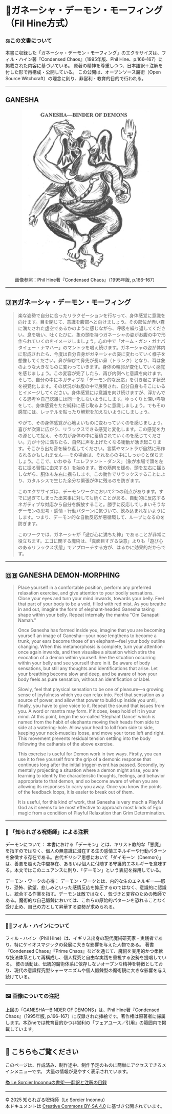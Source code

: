 # 🐘ガネーシャ・デーモン・モーフィング　（Fil Hine方式）

### ⚖️この文書について

本書に収録した「ガネーシャ・デーモン・モーフィング」のエクササイズは、フィル・ハイン著『Condensed Chaos』（1995年版、Phil Hine、p.166–167）に掲載された内容に基づいている。
原著の精神を尊重しつつ、日本語訳＋注解を付した形で再構成・公開している。
この公開は、オープンソース魔術（Open Source Witchcraft）の理念に則り、非営利・教育的目的で行われる。

---

## GANESHA 

<div align="center">
  <img src="hine_ganesha.png" width="400">
</div>

<div align="center">

画像参照：Phil Hine著『Condensed Chaos』（1995年版, p.166–167）

</div>

---

## 🇯🇵ガネーシャ・デーモン・モーフィング

>楽な姿勢で自分に合ったリラクゼーションを行なって、身体感覚に意識を向けます。目を閉じて、意識を腹部へと向けましょう。その部位が赤い霧に満たされた虚空であるかのように感じながら、呼吸を繰り返してください。息を吸い、吐くたびに、象の頭を持つガネーシャの姿がお腹の中で形作られていくのをイメージしましょう。心の中で「オーム・ガン・ガナパタイェー・ナマハー」のマントラを唱え続けます。ガネーシャの姿が体内に形成されたら、今度は自分自身がガネーシャの姿に変わっていく様子を想像してください。鼻が伸びて鼻先が長い鼻（トランク）となり、耳は象のような大きなものに変わっていきます。身体の輪郭が変化していく感覚を感じましょう。この変容が完了したら、再び内側へと意識を向けます。そして、自分の中にネガティブな「デーモン的な反応」を引き起こす状況を視覚化します。その状況がお腹の中で展開され、自分自身もそこにいるとイメージしてください。身体感覚には意識を向け続けますが、浮かんでくる思考や自己認識には同一化しないようにします。ゆっくりと深い呼吸をして、身体感覚をただ純粋に感じ取るように意識しましょう。でもその感覚には、レッテルを貼ったり解釈を加えないようにしましょう。
>
>やがて、その身体感覚が心地よいものに変わっていくのを感じましょう。喜びが次第に広がり、リラックスできる感覚と変化します。この感覚を力の源として捉え、その力が身体の中に蓄積されていくのを感じてください。力が十分に満ちたら、自然に声を上げたくなる衝動が湧き起こります。そこから出た音を繰り返してください。言葉やマントラが自然に形作られるかもしれません──その場合は、それを心の中にしっかりと保ちましょう。ここで、いわゆる「エレファント・ダンス」（象が水場で頭を左右に振る習性に由来する）を始めます。首の筋肉を緩め、頭を左右に揺らしながら、胴体も左右に揺らします。この動作でリラックスすることにより、カタルシスで生じた余分な緊張が体に残るのを防ぎます。
>
>このエクササイズは、デーモンワークにおいて2つの利点があります。すでに過ぎてしまった出来事に対しても続くことがある、自動的に反応するネガティブな対応から自分を解放すること。勝手に反応してしまいそうなデーモンの思考・感情・行動パターンに気づいて、飲み込まれないようにします。つまり、デーモン的な自動反応が悪循環して、ループになるのを防ぎます。
>
>このワークでは、ガネーシャが「遊び心に満ちた神」であることが非常に役立ちます。エゴに関する魔術は、「真面目すぎる決意」よりも「遊び心のあるリラックス状態」でアプローチする方が、はるかに効果的だからです。

---

## 🇬🇧 GANESHA DEMON-MORPHING

>Place yourself in a comfortable position, perform any preferred relaxation exercise, and give attention to your bodily sensations. Close your eyes and turn your mind inwards, towards your belly. Feel that part of your body to be a void, filled with red mist. As you breathe in and out, imagine the form of elephant-headed Ganesha taking shape within your belly. Repeat internally the mantra "Om Ganapati Namah."
>
>Once Ganesha has formed inside you, imagine that you are becoming yourself an image of Ganesha—your nose lengthens to become a trunk, your ears become those of an elephant—feel your body outline changing. When this metamorphosis is complete, turn your attention once again inwards, and then visualise a situation which stirs the evocation of a demon within yourself. See the situation occurring within your belly and see yourself there in it. Be aware of body sensations, but still any thoughts and identifications that arise. Let your breathing become slow and deep, and be aware of how your body feels as pure sensation, without an identification or label.
>
>Slowly, feel that physical sensation to be one of pleasure—a growing sense of joyfulness which you can relax into. Feel that sensation as a source of power, and allow that power to build up inside you until, finally, you have to give voice to it. Repeat the sound that issues from you. A word or mantra may form. If it does, keep hold of it in your mind. At this point, begin the so-called 'Elephant Dance' which is named from the habit of elephants moving their heads from side to side at a watering-hole. Allow your head to loll from side to side, keeping your neck-muscles loose, and move your torso left and right. This movement prevents residual tension settling into the body following the catharsis of the above exercise.
>
>This exercise is useful for Demon work in two ways. Firstly, you can use it to free yourself from the grip of a demonic response that continues long after the initial trigger-event has passed. Secondly, by mentally projecting a situation where a demon might arise, you are learning to identify the characteristic thoughts, feelings, and behavior appropriate to that demon, and so become aware of when you are allowing its responses to carry you away. Once you know the points of the feedback loops, it is easier to break out of them.
>
>It is useful, for this kind of work, that Ganesha is very much a Playful God as it seems to be most effective to approach most kinds of Ego magic from a condition of Playful Relaxation than Grim Determination.

---

### 🐌 「知られざる呪術師」による注釈

デーモンについて：
本書における「デーモン」とは、キリスト教的な「悪魔」を指すのではなく、個人の無意識に潜在する生の感情エネルギーや行動パターンを象徴する存在である。古代ギリシア思想において「ダイモーン（Daemon）」は、善悪を超えた中間存在、あるいは個人に付随する守護的エネルギーを意味する。本文ではこのニュアンスに則り、「デーモン」という表記を採用している。

デーモン・ワークの心得：
デーモン・ワークとは、内的な生のエネルギー──怒り、恐怖、欲望、悲しみといった感情反応を抑圧するのではなく、意識的に認識し、統合する作業を指す。デーモンは敵ではなく、気づきと変容のための教師である。魔術的な自己鍛錬においては、これらの原始的パターンを恐れることなく受け止め、自己の力として昇華する姿勢が求められる。

---

### 🧙‍♂️フィル・ハインについて

フィル・ハイン（Phil Hine）は、イギリス出身の現代魔術研究家・実践者であり、特にケイオスマジックの発展に大きな影響を与えた人物である。
著書『Condensed Chaos』『Prime Chaos』などを通じて、魔術を実用的かつ柔軟な技法体系として再構成し、個人探究と自由な実践を重視する姿勢を提唱している。
彼の活動は、伝統的魔術体系に依存しないオープンな精神を特徴としており、現代の意識探究型シャーマニズムや個人鍛錬型の魔術観に大きな影響を与え続けている。

---

### 🖼️ 画像についての注記

上図の「GANESHA—BINDER OF DEMONS」は、Phil Hine著『Condensed Chaos』（1995年版, p.166–167）に収録された挿絵です。著作権は原著者に帰属します。本Zineでは教育目的かつ非営利の「フェアユース／引用」の範囲内で掲載しています。

---

## 🐌 こちらもご覧ください

このページは、作成済み、制作途中、制作予定のものに簡単にアクセスできるメインメニューです。
大量の情報が見やすく表示されています。

[📚 Le Sorcier Inconnuの書架──翻訳と注釈の目録](https://github.com/ravensgate-tux/sorcier_catalogue/blob/main/README.md)

---

© 2025 知られざる呪術師（Le Sorcier Inconnu）  
本ドキュメントは [Creative Commons BY-SA 4.0](https://creativecommons.org/licenses/by-sa/4.0/deed.ja) に基づき公開されています。

